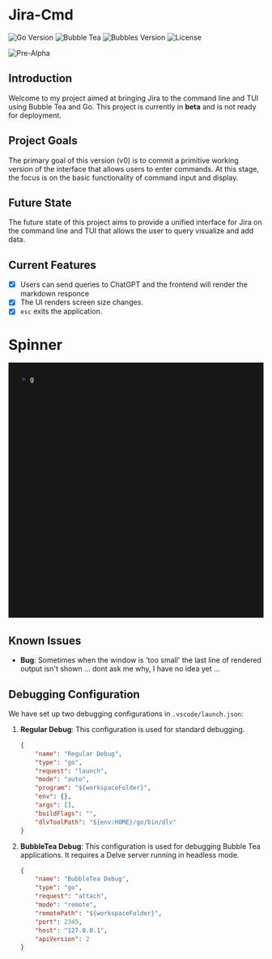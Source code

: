 # Jira-Cmd
![Go Version](https://img.shields.io/badge/Go-1.23.2-blue)
![Bubble Tea](https://img.shields.io/badge/Bubble%20Tea-v1.1.1-brightgreen)
![Bubbles Version](https://img.shields.io/github/v/release/charmbracelet/bubbles?label=Bubbles) ![License](https://img.shields.io/badge/License-GPLv2-blue)

![Pre-Alpha](https://img.shields.io/badge/Status-Pre--Alpha-red)

## Introduction

Welcome to my project aimed at bringing Jira to the command line and TUI using Bubble Tea and Go. This project is currently in **beta** and is not ready for deployment.

## Project Goals

The primary goal of this version (v0) is to commit a primitive working version of the interface that allows users to enter commands. At this stage, the focus is on the basic functionality of command input and display.

## Future State

The future state of this project aims to provide a unified interface for Jira on the command line and TUI that allows the user to query visualize and add data.

## Current Features

- [x] Users can send queries to ChatGPT and the frontend will render the markdown responce
- [x] The UI renders screen size changes.
- [x] `esc` exits the application.

# Spinner

<img width="1200" src="./assets/demo.gif" />

## Known Issues

- **Bug**: Sometimes when the window is 'too small' the last line of rendered output isn't shown ... dont ask me why, I have no idea yet ...

## Debugging Configuration

We have set up two debugging configurations in `.vscode/launch.json`:

1. **Regular Debug**: This configuration is used for standard debugging.
    ```json
    {
        "name": "Regular Debug",
        "type": "go",
        "request": "launch",
        "mode": "auto",
        "program": "${workspaceFolder}",
        "env": {},
        "args": [],
        "buildFlags": "",
        "dlvToolPath": "${env:HOME}/go/bin/dlv"
    }
    ```

2. **BubbleTea Debug**: This configuration is used for debugging Bubble Tea applications. It requires a Delve server running in headless mode.
    ```json
    {
        "name": "BubbleTea Debug",
        "type": "go",
        "request": "attach",
        "mode": "remote",
        "remotePath": "${workspaceFolder}",
        "port": 2345,
        "host": "127.0.0.1",
        "apiVersion": 2
    }
    ```
